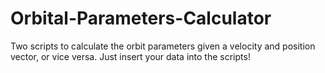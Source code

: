 # Orbital-Parameters-Calculator
Two scripts to calculate the orbit parameters given a velocity and position vector, or vice versa. Just insert your data into the scripts!

